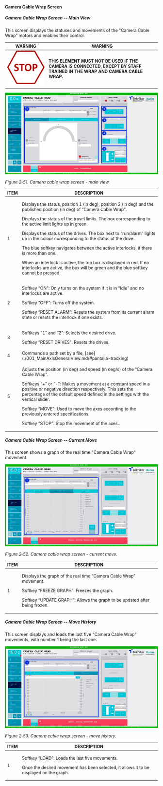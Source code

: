 #### Camera Cable Wrap Screen

##### Camera Cable Wrap Screen -- Main View

This screen displays the statuses and movements of the "Camera Cable Wrap” motors and enables their control.

| WARNING| WARNING|
|----------|----------|
| ![](../Resources/media/image005.png)| **THIS ELEMENT MUST NOT BE USED IF THE CAMERA IS CONNECTED, EXCEPT BY STAFF TRAINED IN THE WRAP AND CAMERA CABLE WRAP.**|

![](../Resources/media/image67.png)

*Figure 2‑51. Camera cable wrap screen - main view.*

<table>
<colgroup>
<col style="width: 13<col style="width: 86</colgroup>
<thead>
<tr class="header">
<th>ITEM</th>
<th>DESCRIPTION</th>
</tr>
</thead>
<tbody>
<tr class="odd">
<td>1</td>
<td><p>Displays the status, position 1 (in deg), position 2 (in deg) and the published position (in deg) of “Camera
Cable Wrap”.</p>
<p>Displays the status of the travel limits. The box corresponding to the active limit lights up in
green.</p>
<p>Displays the status of the drives. The box next to “run/alarm” lights up in the colour corresponding to the status
of the drive.</p>
<p>The blue softkey navigates between the active interlocks, if there is more than one.</p>
<p>When an interlock is active, the top box is displayed in red. If no interlocks are active, the
box will be green and the blue softkey cannot be pressed.</p></td>
</tr>
<tr class="even">
<td>2</td>
<td><p>Softkey “ON”: Only turns on the system if it is in “Idle” and no interlocks are active.</p>
<p>Softkey “OFF”: Turns off the system.</p>
<p>Softkey “RESET ALARM”: Resets the system from its current alarm state or resets the
interlock if one exists.</p></td>
</tr>
<tr class="odd">
<td>3</td>
<td><p>Softkeys “1” and “2”: Selects the desired drive.</p>
<p>Softkey “RESET DRIVES”: Resets the drives.</p></td>
</tr>
<tr class="even">
<td>4</td>
<td>Commands a path set by a file, [see](./001_MainAxisGeneralView.md/#pantalla-tracking)</td>
</tr>
<tr class="odd">
<td>5</td>
<td><p>Adjusts the position (in deg) and speed (in deg/s) of the “Camera Cable Wrap”.</p>
<p>Softkeys “+” or “-”: Makes a movement at a constant speed in a positive or negative direction
respectively. This sets the percentage of the default speed defined in the settings with the
vertical slider.</p>
<p>Softkey “MOVE”: Used to move the axes according to the previously entered specifications.</p>
<p>Softkey “STOP”: Stop the movement of the axes.</p></td>
</tr>
</tbody>
</table>

##### Camera Cable Wrap Screen -- Current Move

This screen shows a graph of the real time "Camera Cable Wrap" movement.

![](../Resources/media/image68.png)

*Figure 2‑52. Camera cable wrap screen - current move.*

<table>
<colgroup>
<col style="width: 13<col style="width: 86</colgroup>
<thead>
<tr class="header">
<th>ITEM</th>
<th>DESCRIPTION</th>
</tr>
</thead>
<tbody>
<tr class="odd">
<td>1</td>
<td><p>Displays the graph of the real time “Camera Cable Wrap” movement.</p>
<p>Softkey “FREEZE GRAPH”: Freezes the graph.</p>
<p>Softkey “UPDATE GRAPH”: Allows the graph to be updated after being frozen.</p></td>
</tr>
</tbody>
</table>

##### Camera Cable Wrap Screen -- Move History

This screen displays and loads the last five "Camera Cable Wrap” movements, with number 1 being the last one.

![](../Resources/media/image69.png)

*Figure 2‑53. Camera cable wrap screen - move history.*

<table>
<colgroup>
<col style="width: 13<col style="width: 86</colgroup>
<thead>
<tr class="header">
<th>ITEM</th>
<th>DESCRIPTION</th>
</tr>
</thead>
<tbody>
<tr class="odd">
<td>1</td>
<td><p>Softkey “LOAD”: Loads the last five movements.</p>
<p>Once the desired movement has been selected, it allows it to be displayed on the graph.</p></td>
</tr>
</tbody>
</table>
